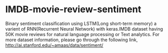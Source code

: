 # IMDB-movie-review-sentiment
 Binary sentiment classification using LSTM(Long short-term memory) a varient of RNN(Recurrent Neural Network) with keras.IMDB dataset having 50K movie reviews for natural language processing or Text analytics.
For more dataset information, please go through the following link, http://ai.stanford.edu/~amaas/data/sentiment/
 
